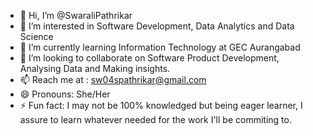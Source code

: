 - 👋 Hi, I’m @SwaraliPathrikar
- 👀 I’m interested in Software Development, Data Analytics and Data Science
- 🌱 I’m currently learning Information Technology at GEC Aurangabad
- 💞️ I’m looking to collaborate on Software Product Development, Analysing Data and Making insights. 
- 📫 Reach me at : sw04spathrikar@gmail.com
- 😄 Pronouns: She/Her
- ⚡ Fun fact: I may not be 100% knowledged but being eager learner, I assure to learn whatever needed for the work I'll be commiting to.

<!---
SwaraliPathrikar/SwaraliPathrikar is a ✨ special ✨ repository because its `README.md` (this file) appears on your GitHub profile.
You can click the Preview link to take a look at your changes.
--->

